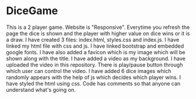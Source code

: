 # DiceGame
This is a 2 player game. Website is "Responsive". Everytime you refresh the page the dice is shown and the player with higher value on dice wins or it is a draw.
I have created 3 files: index.html, styles.css and index.js.
I have linked my html file with css and js. I have linked bootstrap and embedded google fonts. I have also added a favicon which is my image which will be shown along with the title.
I have added a video as my background. I have uploaded the video in this repository. There is play/pause button through which user can control the video.
I have added 6 dice images which randomly appears with the help of js which decides which player wins.
I have styled the html using css. Code has comments so that anyone can understand what's going on.
